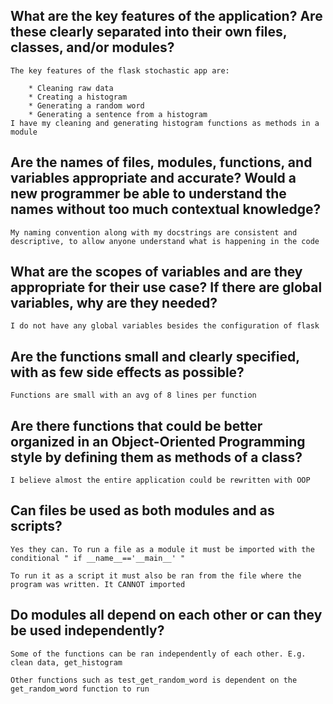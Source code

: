 ## What are the key features of the application? Are these clearly separated into their own files, classes, and/or modules?

    The key features of the flask stochastic app are:

        * Cleaning raw data
        * Creating a histogram
        * Generating a random word
        * Generating a sentence from a histogram
    I have my cleaning and generating histogram functions as methods in a module


## Are the names of files, modules, functions, and variables appropriate and accurate? Would a new programmer be able to understand the names without too much contextual knowledge?

    My naming convention along with my docstrings are consistent and descriptive, to allow anyone understand what is happening in the code

## What are the scopes of variables and are they appropriate for their use case? If there are global variables, why are they needed?

    I do not have any global variables besides the configuration of flask

## Are the functions small and clearly specified, with as few side effects as possible?

    Functions are small with an avg of 8 lines per function


## Are there functions that could be better organized in an Object-Oriented Programming style by defining them as methods of a class?

    I believe almost the entire application could be rewritten with OOP

## Can files be used as both modules and as scripts?

    Yes they can. To run a file as a module it must be imported with the conditional " if __name__=='__main__' "

    To run it as a script it must also be ran from the file where the program was written. It CANNOT imported

## Do modules all depend on each other or can they be used independently?

    Some of the functions can be ran independently of each other. E.g. clean data, get_histogram

    Other functions such as test_get_random_word is dependent on the get_random_word function to run
